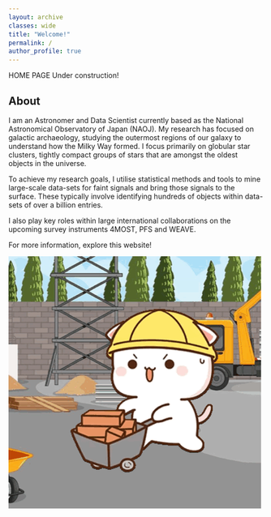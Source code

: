 ```yaml
---
layout: archive
classes: wide
title: "Welcome!"
permalink: / 
author_profile: true
---
```


HOME PAGE
Under construction! 
## About
I am an Astronomer and Data Scientist currently based as the National Astronomical Observatory of Japan (NAOJ). My research has focused on galactic archaeology, studying the outermost regions of our galaxy to understand how the Milky Way formed. I focus primarily on globular star clusters, tightly compact groups of stars that are amongst the oldest objects in the universe. 

To achieve my research goals, I utilise statistical methods and tools to mine large-scale data-sets for faint signals and bring those signals to the surface. These typically involve identifying hundreds of objects within data-sets of over a billion entries.

I also play key roles within large international collaborations on the upcoming survey instruments 4MOST, PFS and WEAVE. 

For more information, explore this website!

![Distant structures expected based on accretion event orbits](/assets/images/peach-cat-construction-worker.gif)
